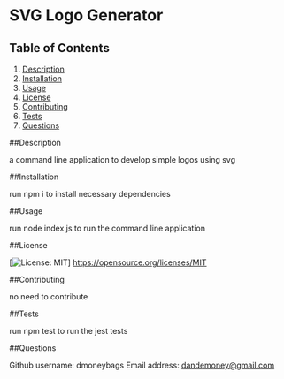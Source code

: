 
# SVG Logo Generator

## Table of Contents

1. [Description](#Description)
2. [Installation](#Installation)
3. [Usage](#Usage)
4. [License](#License)
5. [Contributing](#contributing)
6. [Tests](#tests)
7. [Questions](#questions)

##Description

a command line application to develop simple logos using svg

##Installation

run npm i to install necessary dependencies

##Usage

run node index.js to run the command line application 

##License


  [![License: MIT](https://img.shields.io/badge/License-MIT-yellow.svg)]
  https://opensource.org/licenses/MIT
  

##Contributing

no need to contribute

##Tests

run npm test to run the jest tests

##Questions

Github username:
dmoneybags
Email address:
dandemoney@gmail.com
